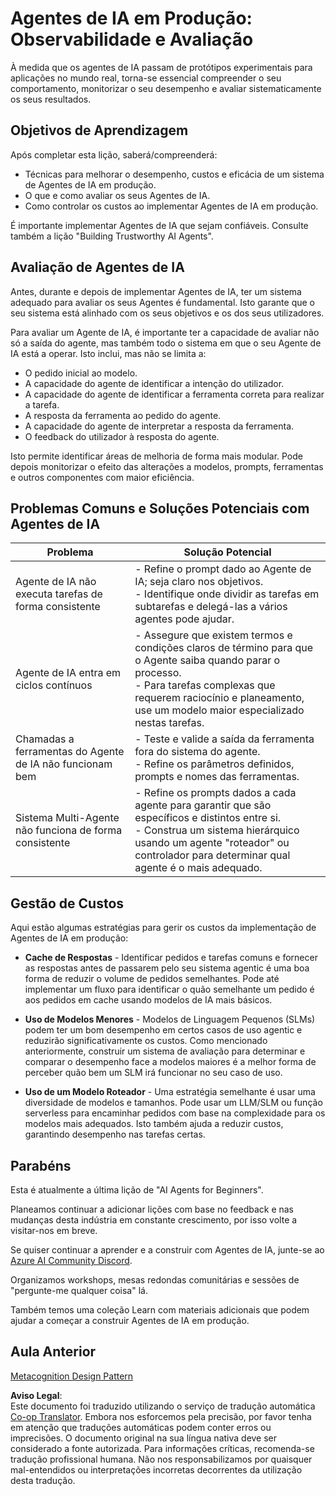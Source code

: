 <!--
CO_OP_TRANSLATOR_METADATA:
{
  "original_hash": "1ad5de6a6388d02c145a92dd04358bab",
  "translation_date": "2025-07-12T13:37:50+00:00",
  "source_file": "10-ai-agents-production/README.md",
  "language_code": "pt"
}
-->
# Agentes de IA em Produção: Observabilidade e Avaliação

À medida que os agentes de IA passam de protótipos experimentais para aplicações no mundo real, torna-se essencial compreender o seu comportamento, monitorizar o seu desempenho e avaliar sistematicamente os seus resultados.

## Objetivos de Aprendizagem

Após completar esta lição, saberá/compreenderá:

- Técnicas para melhorar o desempenho, custos e eficácia de um sistema de Agentes de IA em produção.
- O que e como avaliar os seus Agentes de IA.
- Como controlar os custos ao implementar Agentes de IA em produção.

É importante implementar Agentes de IA que sejam confiáveis. Consulte também a lição "Building Trustworthy AI Agents".

## Avaliação de Agentes de IA

Antes, durante e depois de implementar Agentes de IA, ter um sistema adequado para avaliar os seus Agentes é fundamental. Isto garante que o seu sistema está alinhado com os seus objetivos e os dos seus utilizadores.

Para avaliar um Agente de IA, é importante ter a capacidade de avaliar não só a saída do agente, mas também todo o sistema em que o seu Agente de IA está a operar. Isto inclui, mas não se limita a:

- O pedido inicial ao modelo.
- A capacidade do agente de identificar a intenção do utilizador.
- A capacidade do agente de identificar a ferramenta correta para realizar a tarefa.
- A resposta da ferramenta ao pedido do agente.
- A capacidade do agente de interpretar a resposta da ferramenta.
- O feedback do utilizador à resposta do agente.

Isto permite identificar áreas de melhoria de forma mais modular. Pode depois monitorizar o efeito das alterações a modelos, prompts, ferramentas e outros componentes com maior eficiência.

## Problemas Comuns e Soluções Potenciais com Agentes de IA

| **Problema**                                   | **Solução Potencial**                                                                                                                                                                                                     |
| ---------------------------------------------- | -------------------------------------------------------------------------------------------------------------------------------------------------------------------------------------------------------------------------- |
| Agente de IA não executa tarefas de forma consistente | - Refine o prompt dado ao Agente de IA; seja claro nos objetivos.<br>- Identifique onde dividir as tarefas em subtarefas e delegá-las a vários agentes pode ajudar.                                                      |
| Agente de IA entra em ciclos contínuos         | - Assegure que existem termos e condições claros de término para que o Agente saiba quando parar o processo.<br>- Para tarefas complexas que requerem raciocínio e planeamento, use um modelo maior especializado nestas tarefas. |
| Chamadas a ferramentas do Agente de IA não funcionam bem | - Teste e valide a saída da ferramenta fora do sistema do agente.<br>- Refine os parâmetros definidos, prompts e nomes das ferramentas.                                                                                        |
| Sistema Multi-Agente não funciona de forma consistente | - Refine os prompts dados a cada agente para garantir que são específicos e distintos entre si.<br>- Construa um sistema hierárquico usando um agente "roteador" ou controlador para determinar qual agente é o mais adequado.         |

## Gestão de Custos

Aqui estão algumas estratégias para gerir os custos da implementação de Agentes de IA em produção:

- **Cache de Respostas** - Identificar pedidos e tarefas comuns e fornecer as respostas antes de passarem pelo seu sistema agentic é uma boa forma de reduzir o volume de pedidos semelhantes. Pode até implementar um fluxo para identificar o quão semelhante um pedido é aos pedidos em cache usando modelos de IA mais básicos.

- **Uso de Modelos Menores** - Modelos de Linguagem Pequenos (SLMs) podem ter um bom desempenho em certos casos de uso agentic e reduzirão significativamente os custos. Como mencionado anteriormente, construir um sistema de avaliação para determinar e comparar o desempenho face a modelos maiores é a melhor forma de perceber quão bem um SLM irá funcionar no seu caso de uso.

- **Uso de um Modelo Roteador** - Uma estratégia semelhante é usar uma diversidade de modelos e tamanhos. Pode usar um LLM/SLM ou função serverless para encaminhar pedidos com base na complexidade para os modelos mais adequados. Isto também ajuda a reduzir custos, garantindo desempenho nas tarefas certas.

## Parabéns

Esta é atualmente a última lição de "AI Agents for Beginners".

Planeamos continuar a adicionar lições com base no feedback e nas mudanças desta indústria em constante crescimento, por isso volte a visitar-nos em breve.

Se quiser continuar a aprender e a construir com Agentes de IA, junte-se ao <a href="https://discord.gg/kzRShWzttr" target="_blank">Azure AI Community Discord</a>.

Organizamos workshops, mesas redondas comunitárias e sessões de "pergunte-me qualquer coisa" lá.

Também temos uma coleção Learn com materiais adicionais que podem ajudar a começar a construir Agentes de IA em produção.

## Aula Anterior

[Metacognition Design Pattern](../09-metacognition/README.md)

**Aviso Legal**:  
Este documento foi traduzido utilizando o serviço de tradução automática [Co-op Translator](https://github.com/Azure/co-op-translator). Embora nos esforcemos pela precisão, por favor tenha em atenção que traduções automáticas podem conter erros ou imprecisões. O documento original na sua língua nativa deve ser considerado a fonte autorizada. Para informações críticas, recomenda-se tradução profissional humana. Não nos responsabilizamos por quaisquer mal-entendidos ou interpretações incorretas decorrentes da utilização desta tradução.